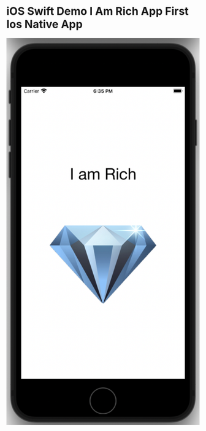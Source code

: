 # iOS Swift Demo I Am Rich App First Ios Native App

![1](https://github.com/VaibhavMojidra/iOS-Swift-Demo---I-Am-Rich-App-First-Ios-Native-App/blob/master/Screenshots/Screenshot%202021-05-12%20at%206.35.17%20PM.png)
